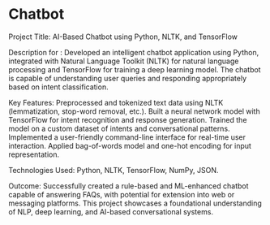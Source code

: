 # Chatbot

Project Title: AI-Based Chatbot using Python, NLTK, and TensorFlow

Description for :
Developed an intelligent chatbot application using Python, integrated with Natural Language Toolkit (NLTK) for natural language processing and TensorFlow for training a deep learning model.
The chatbot is capable of understanding user queries and responding appropriately based on intent classification.

Key Features:
Preprocessed and tokenized text data using NLTK (lemmatization, stop-word removal, etc.).
Built a neural network model with TensorFlow for intent recognition and response generation.
Trained the model on a custom dataset of intents and conversational patterns.
Implemented a user-friendly command-line interface for real-time user interaction.
Applied bag-of-words model and one-hot encoding for input representation.

Technologies Used:
Python, NLTK, TensorFlow, NumPy, JSON.

Outcome:
Successfully created a rule-based and ML-enhanced chatbot capable of answering FAQs, with potential for extension into web or messaging platforms.
This project showcases a foundational understanding of NLP, deep learning, and AI-based conversational systems.
